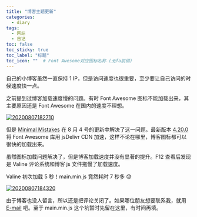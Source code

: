 ```yaml
---
title: "博客主题更新"
categories:
  - diary
tags:
  - 网站
  - 日记
toc: false
toc_sticky: true
toc_label: "标题"
toc_icon: ""  # Font Awesome对应图标名称 (无fa前缀)	
---
```

自己的小博客虽然一直保持 1 IP，但是访问速度也很重要，至少要让自己访问的时候速度快一点。

之前提到过博客加载速度慢的问题。有时 Font Awesome 图标不能加载出来，其主要原因还是 Font Awesome 在国内的速度不理想。

[![20200807182710](https://cdn.jsdelivr.net/gh/sunete/imghost/img20200807182710.png)](https://cdn.jsdelivr.net/gh/sunete/imghost/img20200807182710.png)

但是 [Minimal Mistakes](https://github.com/mmistakes/minimal-mistakes) 在 8 月 4 号的更新中解决了这一问题。最新版本 [4.20.0](https://github.com/mmistakes/minimal-mistakes/releases/tag/4.20.0) 将 Font Awesome 库用 jsDelivr CDN 加速，这样不论在哪里，博客图标都可以很快的加载出来。

虽然图标加载问题解决了，但是博客加载速度并没有显著的提升。F12 查看后发现是 Valine 评论系统和博客 js 文件拖慢了加载速度。

Valine 初次加载 5 秒！main.min.js 竟然耗时 7 秒多 :sweat: 

[![20200807184320](https://cdn.jsdelivr.net/gh/sunete/imghost/img20200807184320.png)](https://cdn.jsdelivr.net/gh/sunete/imghost/img20200807184320.png)

由于博客也没人留言，所以还是把评论关闭了。如果哪位朋友想要联系我，就用 [E-mail](mailto:xuhao0347@gmail.com) 吧。至于 main.min.js 这个坑暂时先留在这里，有时间再填。

